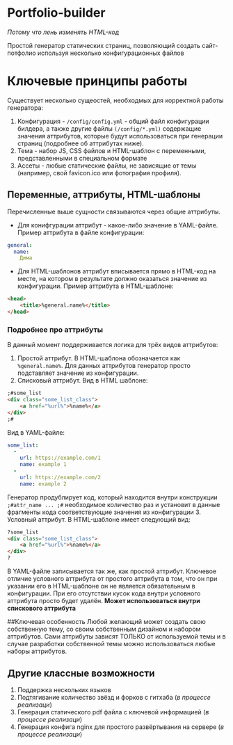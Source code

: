 # Portfolio-builder
_Потому что лень изменять HTML-код_

Простой генератор статических страниц, позволяющий создать сайт-потфолио используя несколько конфигурационных файлов

# Ключевые принципы работы
Существует несколько сущеостей, необходмых для корректной работы генератора:
1. Конфигурация - `/config/config.yml` - общий файл конфигурации билдера, а также другие файлы `(/config/*.yml)` содержащие значения аттрибутов, которые будут использоваться при генерации страниц (подробнее об аттрибутах ниже).
2. Тема - набор JS, CSS файлов и HTML-шаблон с переменными, представленными в специальном формате 
3. Ассеты - любые статические файлы, не зависящие от темы (например, свой favicon.ico или фотография профиля).
 
## Переменные, аттрибуты, HTML-шаблоны
Перечисленные выше сущности связываются через общие аттрибуты.
- Для конифгурации аттрибут - какое-либо значение в YAML-файле.
Пример аттрибута в файле конфигурации:
```yaml
general:
  name:
    Дима
```
- Для HTML-шаблонов аттрибут вписывается прямо в HTML-код на месте, на котором в результате должно оказаться значение из конфигурации. Пример аттрибута в HTML-шаблоне:
```html
<head>
    <title>%general.name%</title>
</head>
```

### Подробнее про аттрибуты
В данный момент поддерживается логика для трёх видов аттрибутов:
1. Простой аттрибут. В HTML-шаблона обозначается как `%general.name%`. Для данных аттрибутов генератор просто подставляет значение из конфигурации.
2. Списковый аттрибут. Вид в HTML шаблоне:
```html
;#some_list
<div class="some_list_class">
    <a href="%url%">%name%</a>
</div>
;#
```
Вид в YAML-файле:
```yaml
some_list:
  -
    url: https://example.com/1
    name: example 1
  -  
    url: https://example.com/2
    name: example 2
```
Генератор продублирует код, который находится внутри конструкции `;#attr_name ... ;#` необходимое количество раз и установит в данные фрагменты кода соответствующие значения из конфигурации
3. Условный аттрибут. В HTML-шаблоне имеет следующий вид:
```html
?some_list
<div class="some_list_class">
    <a href="%url%">%name%</a>
</div>
?
```
В YAML-файле записывается так же, как простой аттрибут. Ключевое отличие условного аттрибута от простого аттрибута в том, что он при указании его в HTML-шаблоне он не является обязательным в конфигурации. При его отсутствии кусок кода внутри условного аттрибута просто будет удалён. **Может использоваться внутри спискового аттрибута**

##Ключевая особенность
Любой желающий может создать свою собственную тему, со своим собственным дизайном и набором аттрибутов. Сами аттрибуты зависят ТОЛЬКО от используемой темы и в случае разработки собственной темы можно использоваться любые наборы аттрибутов.


## Другие классные возможности
1. Поддержка нескольких языков
2. Подтягивание количество звёзд и форков с гитхаба (_в процессе реализаци_)
3. Генерация статического pdf файла с ключевой информацией (_в процессе реализаци_)
4. Генерация конфига nginx для простого развёртывания на сервере (_в процессе реализаци_)
